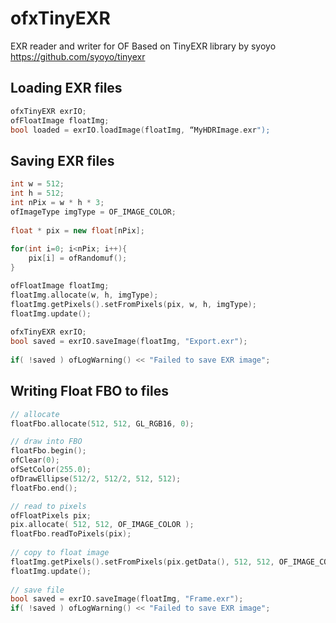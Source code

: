 # ofxTinyEXR
EXR reader and writer for OF
Based on TinyEXR library by syoyo https://github.com/syoyo/tinyexr

## Loading EXR files

```c++
ofxTinyEXR exrIO;
ofFloatImage floatImg;
bool loaded = exrIO.loadImage(floatImg, “MyHDRImage.exr");
```

## Saving EXR files

```c++
int w = 512;
int h = 512;
int nPix = w * h * 3; 
ofImageType imgType = OF_IMAGE_COLOR; 
    
float * pix = new float[nPix];
    
for(int i=0; i<nPix; i++){
    pix[i] = ofRandomuf();
}

ofFloatImage floatImg;
floatImg.allocate(w, h, imgType);
floatImg.getPixels().setFromPixels(pix, w, h, imgType);
floatImg.update();
    
ofxTinyEXR exrIO;
bool saved = exrIO.saveImage(floatImg, "Export.exr");
    
if( !saved ) ofLogWarning() << "Failed to save EXR image";
```

## Writing Float FBO to files

```c++
// allocate
floatFbo.allocate(512, 512, GL_RGB16, 0);

// draw into FBO
floatFbo.begin();    
ofClear(0);
ofSetColor(255.0);
ofDrawEllipse(512/2, 512/2, 512, 512);
floatFbo.end();

// read to pixels 
ofFloatPixels pix;
pix.allocate( 512, 512, OF_IMAGE_COLOR );        
floatFbo.readToPixels(pix);
        
// copy to float image
floatImg.getPixels().setFromPixels(pix.getData(), 512, 512, OF_IMAGE_COLOR);
floatImg.update();
        
// save file
bool saved = exrIO.saveImage(floatImg, "Frame.exr");
if( !saved ) ofLogWarning() << "Failed to save EXR image";
```
